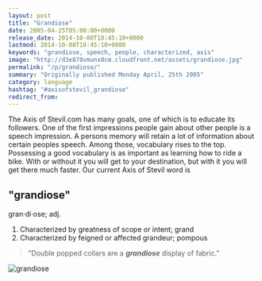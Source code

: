 ```yaml
---
layout: post
title: "Grandiose"
date: 2005-04-25T05:00:00+0000
release_date: 2014-10-08T18:45:10+0000
lastmod: 2014-10-08T18:45:10+0000
keywords: "grandiose, speech, people, characterized, axis"
image: "http://d3e878vmunx8cm.cloudfront.net/assets/grandiose.jpg"
permalink: "/p/grandiose/"
summary: "Originally published Monday April, 25th 2005"
category: language
hashtag: "#axisofstevil_grandiose"
redirect_from:
---
```


[id_1]: http://d3e878vmunx8cm.cloudfront.net/assets/grandiose.jpg "grandiose"
The Axis of Stevil.com has many goals, one of which is to educate its followers. One of the first impressions people gain about other people is a speech impression. A persons memory will retain a lot of information about certain peoples speech. Among those, vocabulary rises to the top. Possessing a good vocabulary is as important as learning how to ride a bike. With or without it you will get to your destination, but with it you will get there much faster. Our current Axis of Stevil word is

## "grandiose" ##

gran·di·ose; adj.

1. Characterized by greatness of scope or intent; grand
2. Characterized by feigned or affected grandeur; pompous
 
> "Double popped collars are a ***grandiose*** display of fabric."

![grandiose][id_1]
